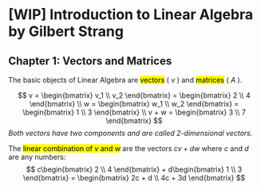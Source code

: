 # [WIP] Introduction to Linear Algebra by Gilbert Strang

## Chapter 1: Vectors and Matrices

The basic objects of Linear Algebra are <mark>vectors</mark> ( $v$ ) and <mark>matrices</mark> ( $A$ ).

$$
v = \begin{bmatrix} v_1 \\ v_2 \end{bmatrix} = \begin{bmatrix} 2 \\ 4 \end{bmatrix} \\
w = \begin{bmatrix} w_1 \\ w_2 \end{bmatrix} = \begin{bmatrix} 1 \\ 3 \end{bmatrix} \\
v + w = \begin{bmatrix} 3 \\ 7 \end{bmatrix}
$$
<em>Both vectors have two components and are called 2-dimensional vectors.</em>

The <mark>linear combination of $v$ and $w$</mark> are the vectors $cv + dw$ where $c$ and $d$ are any numbers:
$$
c\begin{bmatrix} 2 \\ 4 \end{bmatrix} + d\begin{bmatrix} 1 \\ 3 \end{bmatrix} = \begin{bmatrix} 2c + d \\ 4c + 3d \end{bmatrix}
$$